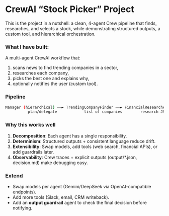 # CrewAI “Stock Picker” Project

This is the project in a nutshell: a clean, 4-agent Crew pipeline that finds, researches, and selects a stock, while demonstrating structured outputs, a custom tool, and hierarchical orchestration.

### What I have built:
A multi-agent CrewAI workflow that:
1. scans news to find trending companies in a sector,
2. researches each company,
3. picks the best one and explains why,
4. optionally notifies the user (custom tool).

### Pipeline
```bash
Manager (hierarchical) ──► TrendingCompanyFinder ──► FinancialResearcher ──► StockPicker
          plan/delegate            list of companies        research JSON         pick + report

```

### Why this works well

1. **Decomposition**: Each agent has a single responsibility.
2. **Determinism**: Structured outputs + consistent language reduce drift.
3. **Extensibility**: Swap models, add tools (web search, financial APIs), or add guardrails later.
4. **Observability**: Crew traces + explicit outputs (output/*.json, decision.md) make debugging easy.

### Extend
- Swap models per agent (Gemini/DeepSeek via OpenAI-compatible endpoints).
- Add more tools (Slack, email, CRM writeback).
- Add an **output guardrail** agent to check the final decision before notifying.





